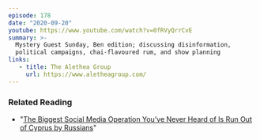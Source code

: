 ```yaml
---
episode: 178
date: "2020-09-20"
youtube: https://www.youtube.com/watch?v=0fRVyQrrCvE
summary: >-
  Mystery Guest Sunday, Ben edition; discussing disinformation,
  political campaigns, chai-flavoured rum, and show planning
links:
   - title: The Alethea Group
     url: https://www.aletheagroup.com/
---
```


### Related Reading

- "[The Biggest Social Media Operation You’ve Never Heard of Is Run Out of  Cyprus by
  Russians](https://www.lawfareblog.com/biggest-social-media-operation-youve-never-heard-run-out-cyprus-russians)"
